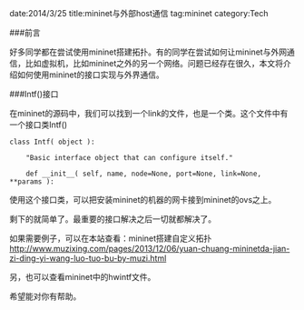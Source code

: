date:2014/3/25
title:mininet与外部host通信
tag:mininet
category:Tech

###前言

好多同学都在尝试使用mininet搭建拓扑。有的同学在尝试如何让mininet与外网通信，比如虚拟机，比如mininet之外的另一个网络。问题已经存在很久，本文将介绍如何使用mininet的接口实现与外界通信。

###Intf()接口

在mininet的源码中，我们可以找到一个link的文件，也是一个类。这个文件中有一个接口类Intf()

	class Intf( object ):
	
	    "Basic interface object that can configure itself."

	    def __init__( self, name, node=None, port=None, link=None, **params ):

使用这个接口类，可以把安装mininet的机器的网卡接到mininet的ovs之上。

剩下的就简单了。最重要的接口解决之后一切就都解决了。

如果需要例子，可以在本站查看：mininet搭建自定义拓扑
http://www.muzixing.com/pages/2013/12/06/yuan-chuang-mininetda-jian-zi-ding-yi-wang-luo-tuo-bu-by-muzi.html

另，也可以查看mininet中的hwintf文件。

希望能对你有帮助。
